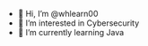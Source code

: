 - 👋 Hi, I’m @whlearn00
- 👀 I’m interested in Cybersecurity
- 🌱 I’m currently learning Java


<!---
whlearn00/whlearn00 is a ✨ special ✨ repository because its `README.md` (this file) appears on your GitHub profile.
You can click the Preview link to take a look at your changes.
--->
